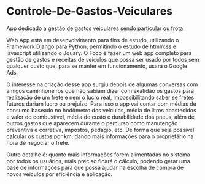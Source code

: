 # Controle-De-Gastos-Veiculares
App dedicado a gestão de gastos veiculares sendo particular ou frota.

Web App está em desenvolvimento para fins de estudo, utilizando o Framework Django para Python, 
permitindo o estudo de html/css e javascript utilizando o Jquary.
O Foco é fazer um web app completo para gestão de gastos e receitas de veículos que possa ser
usado por todos sem qualquer custo que, para se manter em funcionamento, usará o Google Ads.

O interesse na criação desse app surgiu depois de algumas conversas com amigos caminhoneiros que não sabiam 
dizer com exatidão os gastos para realização de um frete e nem o lucro real, impossibilitando saber se fretes 
futuros dariam lucro ou prejuízo. Para isso o app vai contar com médias de consumo baseado no hodômetro dos 
veículos, média de litros abastecidos e valor do combustível, média de custo e durabilidade dos pneus,
além de outros gastos que aparecem durante o percurso como manutenção preventiva e corretiva, impostos,
pedágio, etc. De forma que seja possível calcular os custos por km, dando mais informações para o proprietário na hora de negociar o frete.

Outro detalhe é: quanto mais informações forem alimentadas no sistema por todos os usuários, mais preciso ficará o cálculo,
podendo gerar uma base de informações para que possa ajudar na escolha de compra de novos veículos por eficiência e aplicação.
